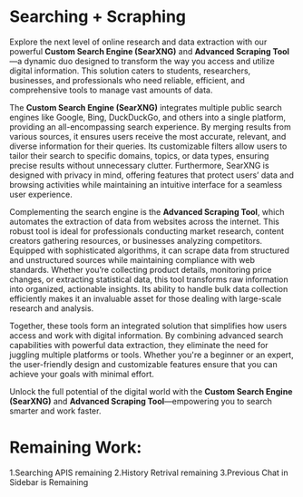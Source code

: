 # Searching + Scraphing

Explore the next level of online research and data extraction with our powerful **Custom Search Engine (SearXNG)** and **Advanced Scraping Tool**—a dynamic duo designed to transform the way you access and utilize digital information. This solution caters to students, researchers, businesses, and professionals who need reliable, efficient, and comprehensive tools to manage vast amounts of data.

The **Custom Search Engine (SearXNG)** integrates multiple public search engines like Google, Bing, DuckDuckGo, and others into a single platform, providing an all-encompassing search experience. By merging results from various sources, it ensures users receive the most accurate, relevant, and diverse information for their queries. Its customizable filters allow users to tailor their search to specific domains, topics, or data types, ensuring precise results without unnecessary clutter. Furthermore, SearXNG is designed with privacy in mind, offering features that protect users’ data and browsing activities while maintaining an intuitive interface for a seamless user experience.

Complementing the search engine is the **Advanced Scraping Tool**, which automates the extraction of data from websites across the internet. This robust tool is ideal for professionals conducting market research, content creators gathering resources, or businesses analyzing competitors. Equipped with sophisticated algorithms, it can scrape data from structured and unstructured sources while maintaining compliance with web standards. Whether you’re collecting product details, monitoring price changes, or extracting statistical data, this tool transforms raw information into organized, actionable insights. Its ability to handle bulk data collection efficiently makes it an invaluable asset for those dealing with large-scale research and analysis.

Together, these tools form an integrated solution that simplifies how users access and work with digital information. By combining advanced search capabilities with powerful data extraction, they eliminate the need for juggling multiple platforms or tools. Whether you're a beginner or an expert, the user-friendly design and customizable features ensure that you can achieve your goals with minimal effort.

Unlock the full potential of the digital world with the **Custom Search Engine (SearXNG)** and **Advanced Scraping Tool**—empowering you to search smarter and work faster.
# Remaining Work:
1.Searching APIS remaining
2.History Retrival remaining
3.Previous Chat in Sidebar is Remaining
